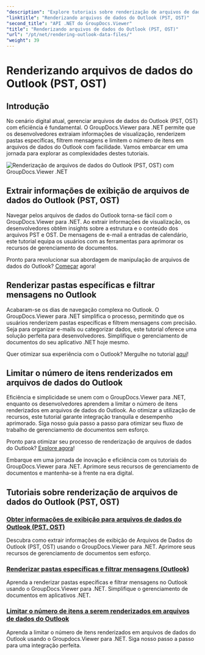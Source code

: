 ```yaml
---
"description": "Explore tutoriais sobre renderização de arquivos de dados do Outlook (PST, OST) com o GroupDocs.Viewer para .NET. Descubra técnicas eficientes de gerenciamento de documentos sem esforço."
"linktitle": "Renderizando arquivos de dados do Outlook (PST, OST)"
"second_title": "API .NET do GroupDocs.Viewer"
"title": "Renderizando arquivos de dados do Outlook (PST, OST)"
"url": "/pt/net/rendering-outlook-data-files/"
"weight": 39
---
```


# Renderizando arquivos de dados do Outlook (PST, OST)

## Introdução

No cenário digital atual, gerenciar arquivos de dados do Outlook (PST, OST) com eficiência é fundamental. O GroupDocs.Viewer para .NET permite que os desenvolvedores extraiam informações de visualização, renderizem pastas específicas, filtrem mensagens e limitem o número de itens em arquivos de dados do Outlook com facilidade. Vamos embarcar em uma jornada para explorar as complexidades destes tutoriais.

![Renderização de arquivos de dados do Outlook (PST, OST) com GroupDocs.Viewer .NET](/viewer/rendering-outlook-data-files/image.png)

## Extrair informações de exibição de arquivos de dados do Outlook (PST, OST)
Navegar pelos arquivos de dados do Outlook torna-se fácil com o GroupDocs.Viewer para .NET. Ao extrair informações de visualização, os desenvolvedores obtêm insights sobre a estrutura e o conteúdo dos arquivos PST e OST. De mensagens de e-mail a entradas de calendário, este tutorial equipa os usuários com as ferramentas para aprimorar os recursos de gerenciamento de documentos. 

Pronto para revolucionar sua abordagem de manipulação de arquivos de dados do Outlook? [Começar](./get-view-info-outlook-data-file/) agora!

## Renderizar pastas específicas e filtrar mensagens no Outlook
Acabaram-se os dias de navegação complexa no Outlook. O GroupDocs.Viewer para .NET simplifica o processo, permitindo que os usuários renderizem pastas específicas e filtrem mensagens com precisão. Seja para organizar e-mails ou categorizar dados, este tutorial oferece uma solução perfeita para desenvolvedores. Simplifique o gerenciamento de documentos do seu aplicativo .NET hoje mesmo.

Quer otimizar sua experiência com o Outlook? Mergulhe no tutorial [aqui](./render-specific-folders-and-filter-messages-outlook/)!

## Limitar o número de itens renderizados em arquivos de dados do Outlook
Eficiência e simplicidade se unem com o GroupDocs.Viewer para .NET, enquanto os desenvolvedores aprendem a limitar o número de itens renderizados em arquivos de dados do Outlook. Ao otimizar a utilização de recursos, este tutorial garante integração tranquila e desempenho aprimorado. Siga nosso guia passo a passo para otimizar seu fluxo de trabalho de gerenciamento de documentos sem esforço.

Pronto para otimizar seu processo de renderização de arquivos de dados do Outlook? [Explore agora](./limit-items-to-render-outlook-data-files/)!

Embarque em uma jornada de inovação e eficiência com os tutoriais do GroupDocs.Viewer para .NET. Aprimore seus recursos de gerenciamento de documentos e mantenha-se à frente na era digital.
## Tutoriais sobre renderização de arquivos de dados do Outlook (PST, OST)
### [Obter informações de exibição para arquivos de dados do Outlook (PST, OST)](./get-view-info-outlook-data-file/)
Descubra como extrair informações de exibição de Arquivos de Dados do Outlook (PST, OST) usando o GroupDocs.Viewer para .NET. Aprimore seus recursos de gerenciamento de documentos sem esforço.
### [Renderizar pastas específicas e filtrar mensagens (Outlook)](./render-specific-folders-and-filter-messages-outlook/)
Aprenda a renderizar pastas específicas e filtrar mensagens no Outlook usando o GroupDocs.Viewer para .NET. Simplifique o gerenciamento de documentos em aplicativos .NET.
### [Limitar o número de itens a serem renderizados em arquivos de dados do Outlook](./limit-items-to-render-outlook-data-files/)
Aprenda a limitar o número de itens renderizados em arquivos de dados do Outlook usando o Groupdocs.Viewer para .NET. Siga nosso passo a passo para uma integração perfeita.